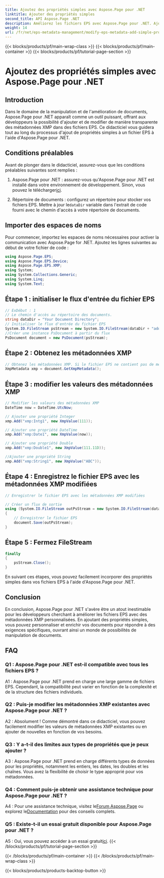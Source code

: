 ```yaml
---
title: Ajoutez des propriétés simples avec Aspose.Page pour .NET
linktitle: Ajouter des propriétés simples
second_title: API Aspose.Page .NET
description: Améliorez les fichiers EPS avec Aspose.Page pour .NET. Ajoutez facilement des propriétés simples pour des métadonnées de document personnalisées.
weight: 14
url: /fr/net/eps-metadata-management/modify-eps-metadata-add-simple-properties/
---
```


{{< blocks/products/pf/main-wrap-class >}}
{{< blocks/products/pf/main-container >}}
{{< blocks/products/pf/tutorial-page-section >}}

# Ajoutez des propriétés simples avec Aspose.Page pour .NET

## Introduction

Dans le domaine de la manipulation et de l'amélioration de documents, Aspose.Page pour .NET apparaît comme un outil puissant, offrant aux développeurs la possibilité d'ajouter et de modifier de manière transparente des métadonnées XMP dans des fichiers EPS. Ce didacticiel vous guidera tout au long du processus d'ajout de propriétés simples à un fichier EPS à l'aide d'Aspose.Page pour .NET.

## Conditions préalables

Avant de plonger dans le didacticiel, assurez-vous que les conditions préalables suivantes sont remplies :

1.  Aspose.Page pour .NET : assurez-vous qu'Aspose.Page pour .NET est installé dans votre environnement de développement. Sinon, vous pouvez le télécharger[ici](https://releases.aspose.com/page/net/).

2.  Répertoire de documents : configurez un répertoire pour stocker vos fichiers EPS. Mettre à jour le`dataDir` variable dans l'extrait de code fourni avec le chemin d'accès à votre répertoire de documents.

## Importer des espaces de noms

Pour commencer, importez les espaces de noms nécessaires pour activer la communication avec Aspose.Page for .NET. Ajoutez les lignes suivantes au début de votre fichier de code :

```csharp
using Aspose.Page.EPS;
using Aspose.Page.EPS.Device;
using Aspose.Page.EPS.XMP;
using System;
using System.Collections.Generic;
using System.Linq;
using System.Text;
```

## Étape 1 : initialiser le flux d'entrée du fichier EPS

```csharp
// ExDébut : 1
// Le chemin d'accès au répertoire des documents.
string dataDir = "Your Document Directory";
// Initialiser le flux d'entrée du fichier EPS
System.IO.FileStream psStream = new System.IO.FileStream(dataDir + "add_simple_props_input.eps", System.IO.FileMode.Open, System.IO.FileAccess.Read);
//Créer une instance PsDocument à partir du flux
PsDocument document = new PsDocument(psStream);
```

## Étape 2 : Obtenez les métadonnées XMP

```csharp
// Obtenez les métadonnées XMP. Si le fichier EPS ne contient pas de métadonnées XMP, nous en obtenons une nouvelle remplie de valeurs provenant des commentaires de métadonnées PS (%%Creator, %%CreateDate, %%Title, etc.)
XmpMetadata xmp = document.GetXmpMetadata();
```

## Étape 3 : modifier les valeurs des métadonnées XMP

```csharp
// Modifier les valeurs des métadonnées XMP
DateTime now = DateTime.UtcNow;

// Ajouter une propriété Integer
xmp.Add("xmp:Intg1", new XmpValue(111));

// Ajouter une propriété DateTime
xmp.Add("xmp:Date1", new XmpValue(now));

// Ajouter une propriété Double
xmp.Add("xmp:Double1", new XmpValue(111.11D));

//Ajouter une propriété String
xmp.Add("xmp:String1", new XmpValue("ABC"));
```

## Étape 4 : Enregistrez le fichier EPS avec les métadonnées XMP modifiées

```csharp
// Enregistrer le fichier EPS avec les métadonnées XMP modifiées

// Créer un flux de sortie
using (System.IO.FileStream outPsStream = new System.IO.FileStream(dataDir + "add_simple_props_output.eps", System.IO.FileMode.Create, System.IO.FileAccess.Write))
{
    // Enregistrer le fichier EPS
    document.Save(outPsStream);
}
```

## Étape 5 : Fermez FileStream

```csharp
finally
{
    psStream.Close();
}
```

En suivant ces étapes, vous pouvez facilement incorporer des propriétés simples dans vos fichiers EPS à l'aide d'Aspose.Page pour .NET.

## Conclusion

En conclusion, Aspose.Page pour .NET s'avère être un atout inestimable pour les développeurs cherchant à améliorer les fichiers EPS avec des métadonnées XMP personnalisées. En ajoutant des propriétés simples, vous pouvez personnaliser et enrichir vos documents pour répondre à des exigences spécifiques, ouvrant ainsi un monde de possibilités de manipulation de documents.

## FAQ

### Q1 : Aspose.Page pour .NET est-il compatible avec tous les fichiers EPS ?

A1 : Aspose.Page pour .NET prend en charge une large gamme de fichiers EPS. Cependant, la compatibilité peut varier en fonction de la complexité et de la structure des fichiers individuels.

### Q2 : Puis-je modifier les métadonnées XMP existantes avec Aspose.Page pour .NET ?

A2 : Absolument ! Comme démontré dans ce didacticiel, vous pouvez facilement modifier les valeurs de métadonnées XMP existantes ou en ajouter de nouvelles en fonction de vos besoins.

### Q3 : Y a-t-il des limites aux types de propriétés que je peux ajouter ?

A3 : Aspose.Page pour .NET prend en charge différents types de données pour les propriétés, notamment les entiers, les dates, les doubles et les chaînes. Vous avez la flexibilité de choisir le type approprié pour vos métadonnées.

### Q4 : Comment puis-je obtenir une assistance technique pour Aspose.Page pour .NET ?

 A4 : Pour une assistance technique, visitez le[Forum Aspose.Page](https://forum.aspose.com/c/page/39) ou explorez le[Documentation](https://reference.aspose.com/page/net/) pour des conseils complets.

### Q5 : Existe-t-il un essai gratuit disponible pour Aspose.Page pour .NET ?

 A5 : Oui, vous pouvez accéder à un essai gratuit[ici](https://releases.aspose.com/).
{{< /blocks/products/pf/tutorial-page-section >}}

{{< /blocks/products/pf/main-container >}}
{{< /blocks/products/pf/main-wrap-class >}}

{{< blocks/products/products-backtop-button >}}
